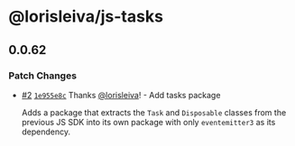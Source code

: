 # @lorisleiva/js-tasks

## 0.0.62

### Patch Changes

- [#2](https://github.com/lorisleiva/js-core/pull/2) [`1e955e8c`](https://github.com/lorisleiva/js-core/commit/1e955e8cbf6ce5bcbc452de0bfae774a32a83bf4) Thanks [@lorisleiva](https://github.com/lorisleiva)! - Add tasks package

  Adds a package that extracts the `Task` and `Disposable` classes from the previous JS SDK into its own package with only `eventemitter3` as its dependency.
